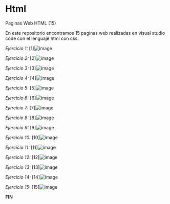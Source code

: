 # Html
Paginas Web  HTML (15)

En este repositorio encontramos 15 paginas web realizadas en visual studio code con el lenguaje html con css.

*Ejercicio 1:*
[1]![image](https://user-images.githubusercontent.com/101678261/166485595-0ba51f48-8def-43bb-9f1b-637482a9dea3.png)

*Ejercicio 2:*
[2]![image](https://user-images.githubusercontent.com/101678261/166485689-c73d4b7a-5e8f-4d6e-966f-d9591348316a.png)

*Ejercicio 3:*
[3]![image](https://user-images.githubusercontent.com/101678261/166485776-f9b189cf-17fe-4753-b115-f8a575b5317a.png)

*Ejercicio 4:*
[4]![image](https://user-images.githubusercontent.com/101678261/166485840-4ababe6b-ec80-40c2-af47-c53feb20624d.png)

*Ejercicio 5:*
[5]![image](https://user-images.githubusercontent.com/101678261/166485902-32c1b549-0c11-4f1d-acf5-bdc1ea59ed41.png)

*Ejercicio 6:*
[6]![image](https://user-images.githubusercontent.com/101678261/166485956-5296d3d9-9044-4734-beca-2cc04e548dcf.png)

*Ejercicio 7:*
[7]![image](https://user-images.githubusercontent.com/101678261/166486016-decc48c3-1f9e-4c83-a1e8-3b79a7306fc0.png)

*Ejercicio 8:*
[8]![image](https://user-images.githubusercontent.com/101678261/166486060-4469147b-84ec-4c98-a032-75c6d7293db8.png)

*Ejercicio 9:*
[9]![image](https://user-images.githubusercontent.com/101678261/166486098-f8bd0db8-2a70-453e-b3cc-7c222f964954.png)

*Ejercicio 10:*
[10]![image](https://user-images.githubusercontent.com/101678261/166486151-2e6792d5-8849-4ad9-9e7c-4a989093e3cc.png)

*Ejercicio 11:*
[11]![image](https://user-images.githubusercontent.com/101678261/166486212-3852b4ac-b49b-45c0-9881-87990c449577.png)

*Ejercicio 12:*
[12]![image](https://user-images.githubusercontent.com/101678261/166486249-8873398e-98a6-4161-81e5-104c1c524748.png)

*Ejercicio 13:*
[13]![image](https://user-images.githubusercontent.com/101678261/166486294-eb5127be-f321-4358-be5c-1d5a277e4144.png)

*Ejercicio 14:*
[14]![image](https://user-images.githubusercontent.com/101678261/166486360-04550edf-cd88-4835-b453-3ab014c94118.png)

*Ejercicio 15:*
[15]![image](https://user-images.githubusercontent.com/101678261/166486425-df9df8fd-60d3-4f31-88ec-1ae1704ca1db.png)

**FIN**
